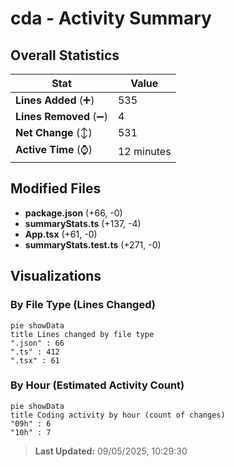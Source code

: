 # cda - Activity Summary 

## Overall Statistics

| Stat                   | Value                                                             |
| ---------------------- | ----------------------------------------------------------------- |
| **Lines Added** (➕)   | 535                                          |
| **Lines Removed** (➖) | 4                                        |
| **Net Change** (↕)    | 531                |
| **Active Time** (⌚)   | 12 minutes |


## Modified Files
- **package.json** (+66, -0)
- **summaryStats.ts** (+137, -4)
- **App.tsx** (+61, -0)
- **summaryStats.test.ts** (+271, -0)

## Visualizations

### By File Type (Lines Changed)

```mermaid
pie showData
title Lines changed by file type
".json" : 66
".ts" : 412
".tsx" : 61
```

### By Hour (Estimated Activity Count)

```mermaid
pie showData
title Coding activity by hour (count of changes)
"09h" : 6
"10h" : 7
```


> **Last Updated:** 09/05/2025, 10:29:30